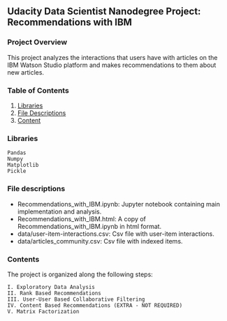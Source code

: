 ## Udacity Data Scientist Nanodegree Project: Recommendations with IBM

### Project Overview

This project analyzes the interactions that users have with articles on the IBM Watson Studio platform and makes recommendations to them about new articles.

### Table of Contents

1. [Libraries](#libraries)
2. [File Descriptions](#files)
3. [Content](#contents)

### Libraries <a name="libraries"></a>

    Pandas
    Numpy
    Matplotlib
    Pickle

### File descriptions <a name="files"></a>

* Recommendations_with_IBM.ipynb: Jupyter notebook containing main implementation and analysis.
* Recommendations_with_IBM.html: A copy of Recommendations_with_IBM.ipynb in html format.
* data/user-item-interactions.csv: Csv file with user-item interactions.
* data/articles_community.csv: Csv file with indexed items.


### Contents <a name="contents"></a>

The project is organized along the following steps:

    I. Exploratory Data Analysis
    II. Rank Based Recommendations
    III. User-User Based Collaborative Filtering
    IV. Content Based Recommendations (EXTRA - NOT REQUIRED)
    V. Matrix Factorization
